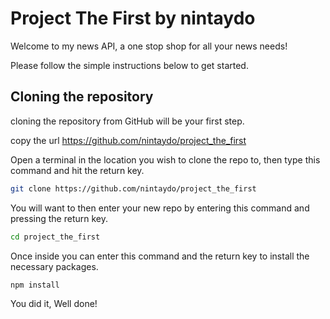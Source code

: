 # Project The First by nintaydo

Welcome to my news API, a one stop shop for all your news needs!

Please follow the simple instructions below to get started.

## Cloning the repository

cloning the repository from GitHub will be your first step.

copy the url https://github.com/nintaydo/project_the_first

Open a terminal in the location you wish to clone the repo to, then type this command and hit the return key.

```sh
git clone https://github.com/nintaydo/project_the_first
```
You will want to then enter your new repo by entering this command and pressing the return key.

```sh
cd project_the_first
```

Once inside you can enter this command and the return key to install the necessary packages.

```sh
npm install
```

You did it, Well done!